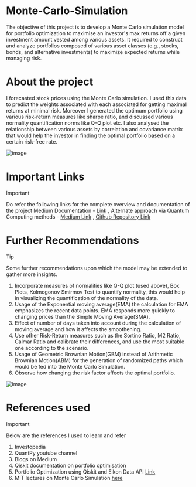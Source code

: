 # Monte-Carlo-Simulation
The objective of this project is to develop a Monte Carlo simulation model for portfolio optimization to maximise an investor's max returns off a given investment amount vested among various assets. It required to construct and analyze portfolios composed of various asset classes (e.g., stocks, bonds, and alternative investments) to maximize expected returns while managing risk.

# About the project 
I forecasted stock prices using the Monte Carlo simulation. I used this data to predict the weights associated with each associated for getting maximal returns at minimal risk. Moreover I generated the optimum portfolio using various risk-return measures like sharpe ratio, and discussed various normality quantification norms like Q-Q plot etc. I also analysed the relationship between various assets by correlation and covariance matrix that would help the investor in finding the optimal portfolio based on a certain risk-free rate.

![image](https://github.com/beingamanforever/Monte-Carlo-Simulation/assets/121532863/efe41626-39c0-4113-9905-2c40e556040c)

# Important Links
> [!IMPORTANT]
> Do refer the following links for the complete overview and documentation of the project
Medium Documentation - [Link](https://medium.com/@beingamanforever/portfolio-optimisation-using-monte-carlo-simulation-25d88003782e)
, Alternate approach via Quantum Computing methods - [Medium Link](https://medium.com/@beingamanforever/quantum-computing-for-portfolio-optimization-58c8c93cd420) , [Github Repository Link](https://github.com/beingamanforever/MCS-using-Quantum-Computing)

# Further Recommendations
> [!TIP]
> Some further recommendations upon which the model may be extended to gather more insights.
1. Incorporate measures of normalities like Q-Q plot (used above), Box Plots, Kolmogonov Smirmov Test to quantify normality, this would help in visualizing the quantification of the normality of the data.
2. Usage of the Exponential moving average(EMA) the calculation for EMA emphasizes the recent data points. EMA responds more quickly to changing prices than the Simple Moving Average(SMA).
3. Effect of number of days taken into account during the calculation of moving average and how it affects the smoothening.
4. Use other Risk-Return measures such as the Sortino Ratio, M2 Ratio, Calmar Ratio and calibrate their differences, and use the most suitable one according to the scenario.
5. Usage of Geometric Brownian Motion(GBM) instead of Arithmetic Brownian Motion(ABM) for the generation of randomized paths which would be fed into the Monte Carlo Simulation.
6. Observe how changing the risk factor affects the optimal portfolio.

![image](https://github.com/beingamanforever/Monte-Carlo-Simulation/assets/121532863/e7389c35-5908-44c5-89fb-ac143575993c)


# References used
> [!IMPORTANT]
> Below are the references I used to learn and refer
1. Investopedia
2. QuantPy youtube channel
3. Blogs on Medium
4. Qiskit documentation on portfolio optimisation
5. Portfolio Optimization using Qiskit and Eikon Data API [Link](https://medium.com/@beingamanforever/quantum-computing-for-portfolio-optimization-58c8c93cd420)
7. MIT lectures on Monte Carlo Simulation [here](https://www.youtube.com/watch?v=OgO1gpXSUzU)
